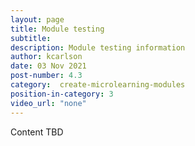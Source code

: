 ```yaml
---
layout: page
title: Module testing
subtitle:
description: Module testing information
author: kcarlson
date: 03 Nov 2021
post-number: 4.3
category:  create-microlearning-modules
position-in-category: 3
video_url: "none"
---
```


Content TBD